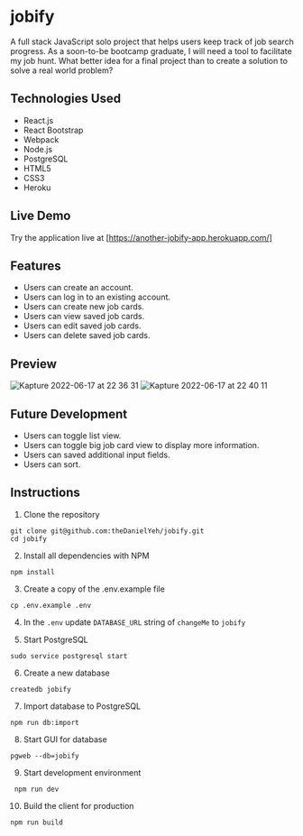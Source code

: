 # jobify

A full stack JavaScript solo project that helps users keep track of job search progress.
As a soon-to-be bootcamp graduate, I will need a tool to facilitate my job hunt. What better idea for a final project than to create a solution to solve a real world problem?

## Technologies Used
- React.js
- React Bootstrap
- Webpack
- Node.js
- PostgreSQL
- HTML5
- CSS3
- Heroku

## Live Demo
Try the application live at [https://another-jobify-app.herokuapp.com/]

## Features
- Users can create an account.
- Users can log in to an existing account.
- Users can create new job cards.
- Users can view saved job cards.
- Users can edit saved job cards.
- Users can delete saved job cards.

## Preview
![Kapture 2022-06-17 at 22 36 31](https://user-images.githubusercontent.com/96906988/174424500-e4b527c6-fe0c-487e-86bf-6b7ff922108c.gif)
![Kapture 2022-06-17 at 22 40 11](https://user-images.githubusercontent.com/96906988/174424583-38ab5eac-4bae-4971-854f-2a1e9d55af02.gif)


## Future Development
- Users can toggle list view.
- Users can toggle big job card view to display more information.
- Users can saved additional input fields.
- Users can sort.

## Instructions
1. Clone the repository

  ```shell
  git clone git@github.com:theDanielYeh/jobify.git
  cd jobify
  ```

2. Install all dependencies with NPM

  ```shell
  npm install
  ```

3. Create a copy of the .env.example file

  ```shell
  cp .env.example .env
  ```

4. In the `.env` update `DATABASE_URL` string of `changeMe` to `jobify`

5. Start PostgreSQL

  ```shell
  sudo service postgresql start
  ```

6. Create a new database

  ```shell
  createdb jobify
  ```

7. Import database to PostgreSQL

  ```shell
  npm run db:import
  ```

8. Start GUI for database

  ```shell
  pgweb --db=jobify
  ```

9. Start development environment

 ```shell
  npm run dev
  ```

10. Build the client for production

  ```shell
  npm run build
  ```
